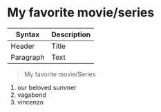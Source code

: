# My favorite movie/series

| Syntax | Description |
| ----------- | ----------- |
| Header | Title |
| Paragraph | Text |

> My favorite movie/Series

1. our beloved summer
2. vagabond
3. vincenzo


